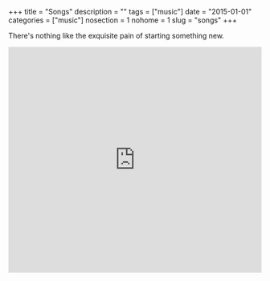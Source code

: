 +++
title = "Songs"
description = ""
tags = ["music"]
date = "2015-01-01"
categories = ["music"]
nosection = 1
nohome = 1
slug = "songs"
+++


There's nothing like the exquisite pain of starting something new.

<iframe width="100%" height="450" scrolling="no" frameborder="no" src="https://w.soundcloud.com/player/?url=https%3A//api.soundcloud.com/playlists/94505333&amp;color=499bd7&amp;auto_play=false&amp;hide_related=false&amp;show_comments=true&amp;show_user=true&amp;show_reposts=false"></iframe>
